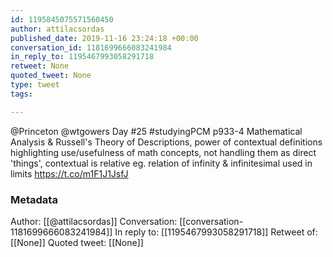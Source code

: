 ```yaml
---
id: 1195845075571560450
author: attilacsordas
published_date: 2019-11-16 23:24:18 +00:00
conversation_id: 1181699666083241984
in_reply_to: 1195467993058291718
retweet: None
quoted_tweet: None
type: tweet
tags:

---
```


@Princeton @wtgowers Day #25 #studyingPCM p933-4 Mathematical Analysis &amp; Russell's Theory of Descriptions, power of contextual definitions highlighting use/usefulness of math concepts, not handling them as direct 'things', contextual is relative eg. relation of infinity &amp; infinitesimal used in limits https://t.co/m1F1J1JsfJ

### Metadata

Author: [[@attilacsordas]]
Conversation: [[conversation-1181699666083241984]]
In reply to: [[1195467993058291718]]
Retweet of: [[None]]
Quoted tweet: [[None]]
